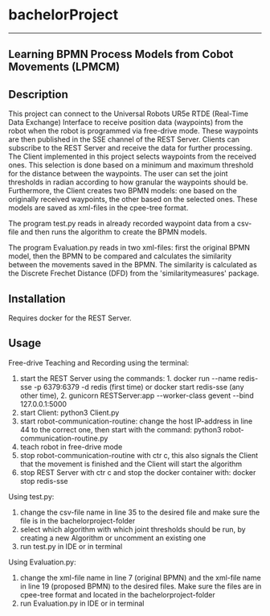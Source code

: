 # bachelorProject

***

## Learning BPMN Process Models from Cobot Movements (LPMCM)

## Description
This project can connect to the Universal Robots UR5e RTDE (Real-Time Data Exchange) Interface to receive position data (waypoints) from the robot when the robot is programmed via free-drive mode.
These waypoints are then published in the SSE channel of the REST Server. Clients can subscribe to the REST Server and receive the data for further processing.
The Client implemented in this project selects waypoints from the received ones. This selection is done based on a minimum and maximum threshold for the distance between the 
waypoints. The user can set the joint thresholds in radian according to how granular the waypoints should be. Furthermore, the Client creates two BPMN models: one based on the originally received waypoints, the other
based on the selected ones. These models are saved as xml-files in the cpee-tree format.

The program test.py reads in already recorded waypoint data from a csv-file and then runs the algorithm to create the BPMN models.

The program Evaluation.py reads in two xml-files: first the original BPMN model, then the BPMN to be compared and calculates the similarity between the movements saved in the BPMN.
The similarity is calculated as the Discrete Frechet Distance (DFD) from the 'similaritymeasures' package.

## Installation
Requires docker for the REST Server.

## Usage
Free-drive Teaching and Recording using the terminal:
1. start the REST Server using the commands: 1. docker run --name redis-sse -p 6379:6379 -d redis (first time) or docker start redis-sse (any other time), 2. gunicorn RESTServer:app --worker-class gevent --bind 127.0.0.1:5000
2. start Client: python3 Client.py
3. start robot-communication-routine: change the host IP-address in line 44 to the correct one, then start with the command: python3 robot-communication-routine.py
4. teach robot in free-drive mode
5. stop robot-communication-routine with ctr c, this also signals the Client that the movement is finished and the Client will start the algorithm
6. stop REST Server with ctr c and stop the docker container with: docker stop redis-sse

Using test.py:
1. change the csv-file name in line 35 to the desired file and make sure the file is in the bachelorproject-folder
2. select which algorithm with which joint thresholds should be run, by creating a new Algorithm or uncomment an existing one
3. run test.py in IDE or in terminal

Using Evaluation.py:
1. change the xml-file name in line 7 (original BPMN) and the xml-file name in line 19 (proposed BPMN) to the desired files. Make sure the files are in cpee-tree format and located in the bachelorproject-folder
2. run Evaluation.py in IDE or in terminal
